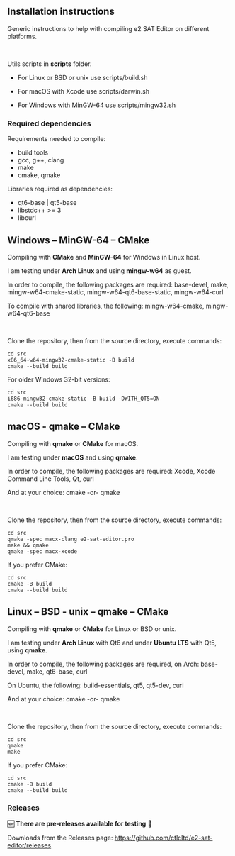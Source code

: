 ## Installation instructions

Generic instructions to help with compiling e2 SAT Editor on different platforms.

&nbsp;

Utils scripts in **scripts** folder.

- For Linux or BSD or unix use scripts/build.sh

- For macOS with Xcode use scripts/darwin.sh

- For Windows with MinGW-64 use scripts/mingw32.sh


### Required dependencies

Requirements needed to compile:

* build tools
* gcc, g++, clang
* make
* cmake, qmake

Libraries required as dependencies:

* qt6-base \| qt5-base
* libstdc++ >= 3
* libcurl


## Windows – MinGW-64 – CMake

Compiling with **CMake** and **MinGW-64** for Windows in Linux host.

I am testing under **Arch Linux** and using **mingw-w64** as guest.

In order to compile, the following packages are required:
base-devel, make, mingw-w64-cmake-static, mingw-w64-qt6-base-static, mingw-w64-curl
 
To compile with shared libraries, the following:
mingw-w64-cmake, mingw-w64-qt6-base

&nbsp;

Clone the repository, then from the source directory, execute commands:
```
cd src
x86_64-w64-mingw32-cmake-static -B build
cmake --build build
```

For older Windows 32-bit versions:
```
cd src
i686-mingw32-cmake-static -B build -DWITH_QT5=ON
cmake --build build
```


## macOS - qmake – CMake

Compiling with **qmake** or **CMake** for macOS.

I am testing under **macOS** and using **qmake**.

In order to compile, the following packages are required:
Xcode, Xcode Command Line Tools, Qt, curl

And at your choice:
cmake -or- qmake

&nbsp;

Clone the repository, then from the source directory, execute commands:
```
cd src
qmake -spec macx-clang e2-sat-editor.pro
make && qmake
qmake -spec macx-xcode
```

If you prefer CMake:
```
cd src
cmake -B build
cmake --build build
```


## Linux – BSD - unix – qmake – CMake

Compiling with **qmake** or **CMake** for Linux or BSD or unix.

I am testing under **Arch Linux** with Qt6 and under **Ubuntu LTS** with Qt5, using **qmake**.

In order to compile, the following packages are required, on Arch:
base-devel, make, qt6-base, curl

On Ubuntu, the following:
build-essentials, qt5, qt5-dev, curl

And at your choice:
cmake -or- qmake

&nbsp;

Clone the repository, then from the source directory, execute commands:
```
cd src
qmake
make
```

If you prefer CMake:
```
cd src
cmake -B build
cmake --build build
```


### Releases

🆕 **There are pre-releases available for testing** 📡

Downloads from the Releases page: https://github.com/ctlcltd/e2-sat-editor/releases


